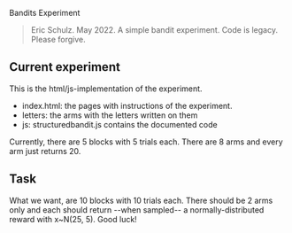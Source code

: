 Bandits Experiment

> Eric Schulz. May 2022.
> A simple bandit experiment. Code is legacy. Please forgive.

##  Current experiment

This is the html/js-implementation of the experiment.

- index.html: the pages with instructions of the experiment.
- letters: the arms with the letters written on them
- js: structuredbandit.js contains the documented code

Currently, there are 5 blocks with 5 trials each. There are 8 arms and every arm just returns 20.

## Task
What we want, are 10 blocks with 10 trials each. There should be 2 arms only and each should return --when sampled-- a normally-distributed reward with x~N(25, 5). Good luck!